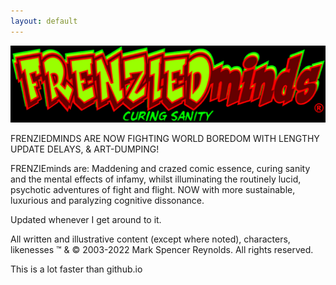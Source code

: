 ```yaml
---
layout: default
---
```


![](/assets/images/LOGO_FRENZIEDminds_blogheader520x127.gif)

FRENZIEDMINDS ARE NOW FIGHTING WORLD BOREDOM WITH LENGTHY UPDATE DELAYS, & ART-DUMPING!

FRENZIEminds are: Maddening and crazed comic essence, curing sanity and the mental effects of infamy, whilst illuminating the routinely lucid, psychotic adventures of fight and flight. NOW with more sustainable, luxurious and paralyzing cognitive dissonance.

Updated whenever I get around to it.

All written and illustrative content (except where noted), characters, likenesses ™ & © 2003-2022 Mark Spencer Reynolds. All rights reserved.

This is a lot faster than github.io